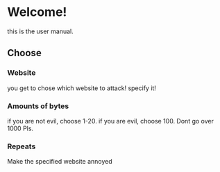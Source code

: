 # Welcome!
this is the user manual.
## Choose
### Website
you get to chose which website to attack! specify it!
### Amounts of bytes
if you are not evil, choose 1-20. if you are evil, choose 100. Dont go over 1000 Pls.
### Repeats
Make the specified website annoyed
